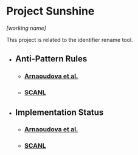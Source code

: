 # Project Sunshine
_[working name]_

This project is related to the identifier rename tool.

- ## Anti-Pattern Rules
    - ### [Arnaoudova et al.](http://veneraarnaoudova.com/wp-content/uploads/2014/10/2014-EMSE-Arnaodova-et-al-Perception-LAs.pdf)
    - ### [SCANL](documentaion/AntiPatternRules_SCANL.md)
    
- ## Implementation Status
    - ### [Arnaoudova et al.](documentaion/AntiPatternStatus_Arnaoudova.md)
    - ### [SCANL](documentaion/AntiPatternStatus_SCANL.md)